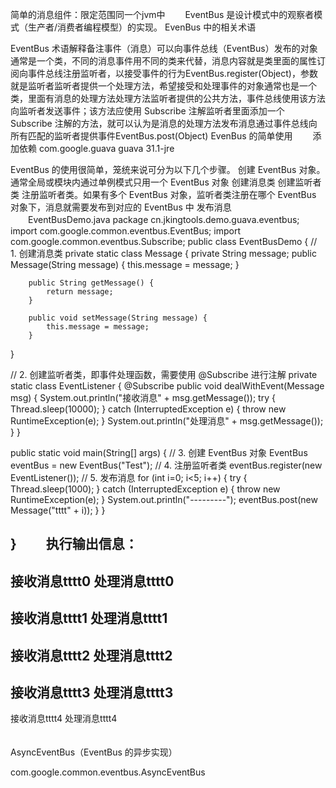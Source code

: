 简单的消息组件：限定范围同一个jvm中
　　EventBus 是设计模式中的观察者模式（生产者/消费者编程模型）的实现。
EvenBus 中的相关术语

EventBus 术语解释备注事件（消息）可以向事件总线（EventBus）发布的对象通常是一个类，不同的消息事件用不同的类来代替，消息内容就是类里面的属性订阅向事件总线注册监听者，以接受事件的行为EventBus.register(Object)，参数就是监听者监听者提供一个处理方法，希望接受和处理事件的对象通常也是一个类，里面有消息的处理方法处理方法监听者提供的公共方法，事件总线使用该方法向监听者发送事件；该方法应使用 Subscribe 注解监听者里面添加一个 Subscribe 注解的方法，就可以认为是消息的处理方法发布消息通过事件总线向所有匹配的监听者提供事件EventBus.post(Object)
EvenBus 的简单使用
　　添加依赖
<dependency>
<groupId>com.google.guava</groupId>
<artifactId>guava</artifactId>
<version>31.1-jre</version>
</dependency>

EventBus 的使用很简单，笼统来说可分为以下几个步骤。
创建 EventBus 对象。通常全局或模块内通过单例模式只用一个 EventBus 对象
创建消息类
创建监听者类
注册监听者类。如果有多个 EventBus 对象，监听者类注册在哪个 EventBus 对象下，消息就需要发布到对应的 EventBus 中
发布消息
　　EventBusDemo.java
package cn.jkingtools.demo.guava.eventbus;
import com.google.common.eventbus.EventBus;
import com.google.common.eventbus.Subscribe;
public class EventBusDemo {
// 1. 创建消息类
private static class Message {
private String message;
public Message(String message) {
this.message = message;
}

        public String getMessage() {
            return message;
        }
    
        public void setMessage(String message) {
            this.message = message;
        }
}

// 2. 创建监听者类，即事件处理函数，需要使用 @Subscribe 进行注解
private static class EventListener {
@Subscribe
public void dealWithEvent(Message msg) {
System.out.println("接收消息" + msg.getMessage());
try {
Thread.sleep(10000);
} catch (InterruptedException e) {
throw new RuntimeException(e);
}
System.out.println("处理消息" + msg.getMessage());
}
}

public static void main(String[] args) {
// 3. 创建 EventBus 对象
EventBus eventBus = new EventBus("Test");
// 4. 注册监听者类
eventBus.register(new EventListener());
// 5. 发布消息
for (int i=0; i<5; i++) {
try {
Thread.sleep(1000);
} catch (InterruptedException e) {
throw new RuntimeException(e);
}
System.out.println("---------");
eventBus.post(new Message("tttt" + i));
}
}

}
　　执行输出信息：
---------
接收消息tttt0
处理消息tttt0
---------
接收消息tttt1
处理消息tttt1
---------
接收消息tttt2
处理消息tttt2
---------
接收消息tttt3
处理消息tttt3
---------
接收消息tttt4
处理消息tttt4    
　



AsyncEventBus（EventBus 的异步实现）

com.google.common.eventbus.AsyncEventBus 







